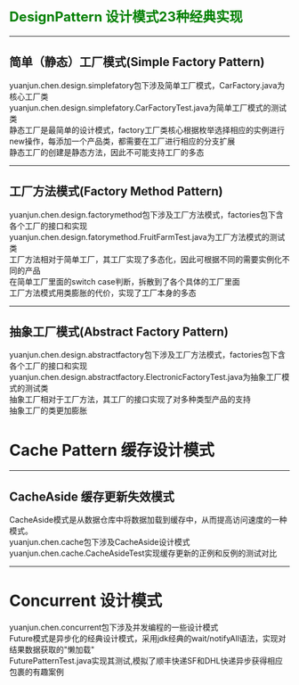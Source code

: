 # <font color=green size=5>DesignPattern 设计模式23种经典实现</font>

---

## 简单（静态）工厂模式(Simple Factory Pattern)  
yuanjun.chen.design.simplefatory包下涉及简单工厂模式，CarFactory.java为核心工厂类  
yuanjun.chen.design.simplefatory.CarFactoryTest.java为简单工厂模式的测试类  
静态工厂是最简单的设计模式，factory工厂类核心根据枚举选择相应的实例进行new操作，每添加一个产品类，都需要在工厂进行相应的分支扩展  
静态工厂的创建是静态方法，因此不可能支持工厂的多态  

---

## 工厂方法模式(Factory Method Pattern)  
yuanjun.chen.design.factorymethod包下涉及工厂方法模式，factories包下含各个工厂的接口和实现  
yuanjun.chen.design.fatorymethod.FruitFarmTest.java为工厂方法模式的测试类  
工厂方法相对于简单工厂，其工厂实现了多态化，因此可根据不同的需要实例化不同的产品  
在简单工厂里面的switch case判断，拆散到了各个具体的工厂里面  
工厂方法模式用类膨胀的代价，实现了工厂本身的多态  

---

## 抽象工厂模式(Abstract Factory Pattern)
yuanjun.chen.design.abstractfactory包下涉及工厂方法模式，factories包下含各个工厂的接口和实现  
yuanjun.chen.design.abstractfactory.ElectronicFactoryTest.java为抽象工厂模式的测试类  
抽象工厂相对于工厂方法，其工厂的接口实现了对多种类型产品的支持  
抽象工厂的类更加膨胀

# Cache Pattern 缓存设计模式

---

## CacheAside 缓存更新失效模式  
CacheAside模式是从数据仓库中将数据加载到缓存中，从而提高访问速度的一种模式。  
yuanjun.chen.cache包下涉及CacheAside设计模式  
yuanjun.chen.cache.CacheAsideTest实现缓存更新的正例和反例的测试对比  

---

# Concurrent 设计模式
yuanjun.chen.concurrent包下涉及并发编程的一些设计模式  
Future模式是异步化的经典设计模式，采用jdk经典的wait/notifyAll语法，实现对结果数据获取的"懒加载"  
FuturePatternTest.java实现其测试,模拟了顺丰快递SF和DHL快递异步获得相应包裹的有趣案例   
